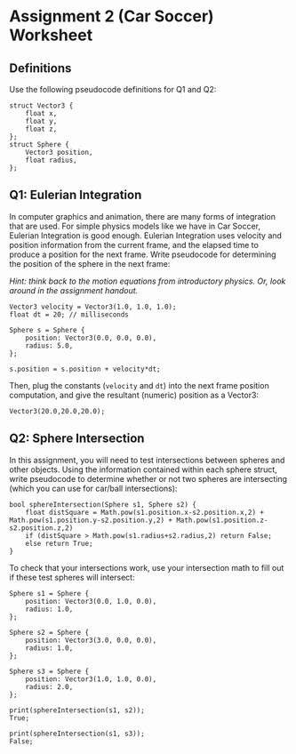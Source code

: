 # Assignment 2 (Car Soccer) Worksheet

## Definitions

Use the following pseudocode definitions for Q1 and Q2:

```
struct Vector3 {
    float x,
    float y,
    float z,
};
struct Sphere {
    Vector3 position,
    float radius,
};
```

## Q1: Eulerian Integration

In computer graphics and animation, there are many forms of integration that
are used. For simple physics models like we have in Car Soccer, Eulerian
Integration is good enough. Eulerian Integration uses velocity and position
information from the current frame, and the elapsed time to produce a position
for the next frame. Write pseudocode for determining the position of the sphere in the
next frame:

*Hint: think back to the motion equations from introductory physics. Or, look
around in the assignment handout.*

```
Vector3 velocity = Vector3(1.0, 1.0, 1.0);
float dt = 20; // milliseconds

Sphere s = Sphere {
    position: Vector3(0.0, 0.0, 0.0),
    radius: 5.0,
};

s.position = s.position + velocity*dt;
```

Then, plug the constants (`velocity` and `dt`) into the next frame position computation, and give the resultant (numeric) position as a Vector3:

```
Vector3(20.0,20.0,20.0);
```


## Q2: Sphere Intersection

In this assignment, you will need to test intersections between spheres and
other objects. Using the information contained within each sphere struct,
write pseudocode to determine whether or not two spheres are intersecting
(which you can use for car/ball intersections):

```
bool sphereIntersection(Sphere s1, Sphere s2) {
    float distSquare = Math.pow(s1.position.x-s2.position.x,2) + Math.pow(s1.position.y-s2.position.y,2) + Math.pow(s1.position.z-s2.position.z,2)
    if (distSquare > Math.pow(s1.radius+s2.radius,2) return False;
    else return True;
}
```

To check that your intersections work, use your intersection math to fill out
if these test spheres will intersect:

```
Sphere s1 = Sphere {
    position: Vector3(0.0, 1.0, 0.0),
    radius: 1.0,
};

Sphere s2 = Sphere {
    position: Vector3(3.0, 0.0, 0.0),
    radius: 1.0,
};

Sphere s3 = Sphere {
    position: Vector3(1.0, 1.0, 0.0),
    radius: 2.0,
};

print(sphereIntersection(s1, s2));
True;

print(sphereIntersection(s1, s3));
False;
```
